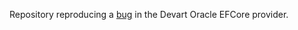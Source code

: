Repository reproducing a [bug](https://forums.devart.com/viewtopic.php?f=30&t=39689) in the Devart Oracle EFCore provider.
